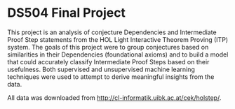 # DS504 Final Project
This project is an analysis of conjecture Dependencies and Intermediate Proof Step statements from the HOL Light Interactive Theorem Proving (ITP) system. The goals of this project were to group conjectures based on similarities in their Dependencies (foundational axioms) and to build a model that could accurately classify Intermediate Proof Steps based on their usefulness. Both supervised and unsupervised machine learning techniques were used to attempt to derive meaningful insights from the data.

All data was downloaded from http://cl-informatik.uibk.ac.at/cek/holstep/.
